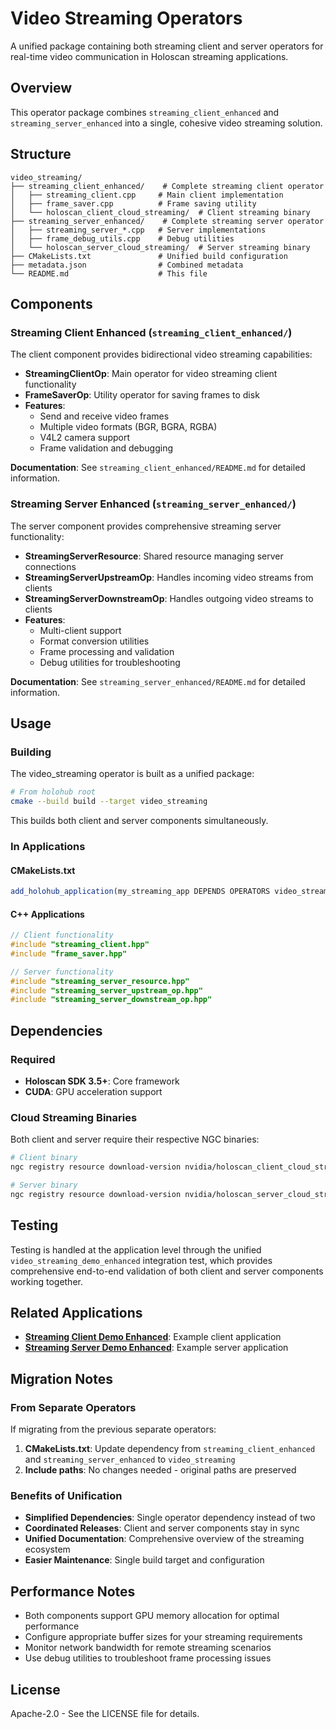 # Video Streaming Operators

A unified package containing both streaming client and server operators for real-time video communication in Holoscan streaming applications.

## Overview

This operator package combines `streaming_client_enhanced` and `streaming_server_enhanced` into a single, cohesive video streaming solution.

## Structure

```
video_streaming/
├── streaming_client_enhanced/    # Complete streaming client operator
│   ├── streaming_client.cpp     # Main client implementation
│   ├── frame_saver.cpp          # Frame saving utility
│   └── holoscan_client_cloud_streaming/  # Client streaming binary
├── streaming_server_enhanced/    # Complete streaming server operator
│   ├── streaming_server_*.cpp   # Server implementations
│   ├── frame_debug_utils.cpp    # Debug utilities
│   └── holoscan_server_cloud_streaming/  # Server streaming binary
├── CMakeLists.txt               # Unified build configuration
├── metadata.json                # Combined metadata
└── README.md                    # This file
```

## Components

### Streaming Client Enhanced (`streaming_client_enhanced/`)

The client component provides bidirectional video streaming capabilities:

- **StreamingClientOp**: Main operator for video streaming client functionality
- **FrameSaverOp**: Utility operator for saving frames to disk
- **Features**: 
  - Send and receive video frames
  - Multiple video formats (BGR, BGRA, RGBA)
  - V4L2 camera support
  - Frame validation and debugging

**Documentation**: See `streaming_client_enhanced/README.md` for detailed information.

### Streaming Server Enhanced (`streaming_server_enhanced/`)

The server component provides comprehensive streaming server functionality:

- **StreamingServerResource**: Shared resource managing server connections
- **StreamingServerUpstreamOp**: Handles incoming video streams from clients
- **StreamingServerDownstreamOp**: Handles outgoing video streams to clients
- **Features**:
  - Multi-client support
  - Format conversion utilities
  - Frame processing and validation
  - Debug utilities for troubleshooting

**Documentation**: See `streaming_server_enhanced/README.md` for detailed information.

## Usage

### Building

The video_streaming operator is built as a unified package:

```bash
# From holohub root
cmake --build build --target video_streaming
```

This builds both client and server components simultaneously.

### In Applications

#### CMakeLists.txt
```cmake
add_holohub_application(my_streaming_app DEPENDS OPERATORS video_streaming)
```

#### C++ Applications
```cpp
// Client functionality
#include "streaming_client.hpp"
#include "frame_saver.hpp"

// Server functionality  
#include "streaming_server_resource.hpp"
#include "streaming_server_upstream_op.hpp"
#include "streaming_server_downstream_op.hpp"
```


## Dependencies

### Required
- **Holoscan SDK 3.5+**: Core framework
- **CUDA**: GPU acceleration support

### Cloud Streaming Binaries
Both client and server require their respective NGC binaries:

```bash
# Client binary
ngc registry resource download-version nvidia/holoscan_client_cloud_streaming:0.2

# Server binary  
ngc registry resource download-version nvidia/holoscan_server_cloud_streaming:0.2
```

## Testing

Testing is handled at the application level through the unified `video_streaming_demo_enhanced` integration test, which provides comprehensive end-to-end validation of both client and server components working together.

## Related Applications

- **[Streaming Client Demo Enhanced](../../applications/video_streaming_demo_enhanced/video_streaming_demo_client/)**: Example client application
- **[Streaming Server Demo Enhanced](../../applications/video_streaming_demo_enhanced/video_streaming_demo_server/)**: Example server application

## Migration Notes

### From Separate Operators

If migrating from the previous separate operators:

1. **CMakeLists.txt**: Update dependency from `streaming_client_enhanced` and `streaming_server_enhanced` to `video_streaming`
2. **Include paths**: No changes needed - original paths are preserved

### Benefits of Unification

- **Simplified Dependencies**: Single operator dependency instead of two
- **Coordinated Releases**: Client and server components stay in sync  
- **Unified Documentation**: Comprehensive overview of the streaming ecosystem
- **Easier Maintenance**: Single build target and configuration

## Performance Notes

- Both components support GPU memory allocation for optimal performance
- Configure appropriate buffer sizes for your streaming requirements
- Monitor network bandwidth for remote streaming scenarios
- Use debug utilities to troubleshoot frame processing issues

## License

Apache-2.0 - See the LICENSE file for details.
